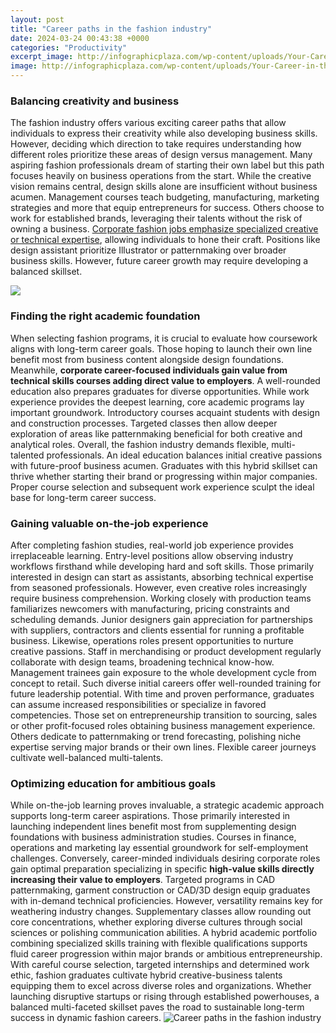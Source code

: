 ```yaml
---
layout: post
title: "Career paths in the fashion industry"
date: 2024-03-24 00:43:38 +0000
categories: "Productivity"
excerpt_image: http://infographicplaza.com/wp-content/uploads/Your-Career-in-the-Fashion-Industry-infographic.jpg
image: http://infographicplaza.com/wp-content/uploads/Your-Career-in-the-Fashion-Industry-infographic.jpg
---
```


### Balancing creativity and business
The fashion industry offers various exciting career paths that allow individuals to express their creativity while also developing business skills. However, deciding which direction to take requires understanding how different roles prioritize these areas of design versus management. 
Many aspiring fashion professionals dream of starting their own label but this path focuses heavily on business operations from the start. While the creative vision remains central, design skills alone are insufficient without business acumen. Management courses teach budgeting, manufacturing, marketing strategies and more that equip entrepreneurs for success. 
Others choose to work for established brands, leveraging their talents without the risk of owning a business. [Corporate fashion jobs emphasize specialized creative or technical expertise](https://store.fi.io.vn/chihuahua-xmas-light-gift-for-chihuahua-lover-dog-lover-gift-idea4424-t-shirt), allowing individuals to hone their craft. Positions like design assistant prioritize Illustrator or patternmaking over broader business skills. However, future career growth may require developing a balanced skillset.

![](https://i.pinimg.com/originals/2d/2b/aa/2d2baaeb201477a859a2dfd91a2be806.jpg)
### Finding the right academic foundation
When selecting fashion programs, it is crucial to evaluate how coursework aligns with long-term career goals. Those hoping to launch their own line benefit most from business content alongside design foundations. Meanwhile, **corporate career-focused individuals gain value from technical skills courses adding direct value to employers**. 
A well-rounded education also prepares graduates for diverse opportunities. While work experience provides the deepest learning, core academic programs lay important groundwork. Introductory courses acquaint students with design and construction processes. Targeted classes then allow deeper exploration of areas like patternmaking beneficial for both creative and analytical roles. 
Overall, the fashion industry demands flexible, multi-talented professionals. An ideal education balances initial creative passions with future-proof business acumen. Graduates with this hybrid skillset can thrive whether starting their brand or progressing within major companies. Proper course selection and subsequent work experience sculpt the ideal base for long-term career success.
### Gaining valuable on-the-job experience  
After completing fashion studies, real-world job experience provides irreplaceable learning. Entry-level positions allow observing industry workflows firsthand while developing hard and soft skills. Those primarily interested in design can start as assistants, absorbing technical expertise from seasoned professionals. 
However, even creative roles increasingly require business comprehension. Working closely with production teams familiarizes newcomers with manufacturing, pricing constraints and scheduling demands. Junior designers gain appreciation for partnerships with suppliers, contractors and clients essential for running a profitable business. 
Likewise, operations roles present opportunities to nurture creative passions. Staff in merchandising or product development regularly collaborate with design teams, broadening technical know-how. Management trainees gain exposure to the whole development cycle from concept to retail. Such diverse initial careers offer well-rounded training for future leadership potential.
With time and proven performance, graduates can assume increased responsibilities or specialize in favored competencies. Those set on entrepreneurship transition to sourcing, sales or other profit-focused roles obtaining business management experience. Others dedicate to patternmaking or trend forecasting, polishing niche expertise serving major brands or their own lines. Flexible career journeys cultivate well-balanced multi-talents.
### Optimizing education for ambitious goals  
While on-the-job learning proves invaluable, a strategic academic approach supports long-term career aspirations. Those primarily interested in launching independent lines benefit most from supplementing design foundations with business administration studies. Courses in finance, operations and marketing lay essential groundwork for self-employment challenges. 
Conversely, career-minded individuals desiring corporate roles gain optimal preparation specializing in specific **high-value skills directly increasing their value to employers**. Targeted programs in CAD patternmaking, garment construction or CAD/3D design equip graduates with in-demand technical proficiencies. 
However, versatility remains key for weathering industry changes. Supplementary classes allow rounding out core concentrations, whether exploring diverse cultures through social sciences or polishing communication abilities. A hybrid academic portfolio combining specialized skills training with flexible qualifications supports fluid career progression within major brands or ambitious entrepreneurship. 
With careful course selection, targeted internships and determined work ethic, fashion graduates cultivate hybrid creative-business talents equipping them to excel across diverse roles and organizations. Whether launching disruptive startups or rising through established powerhouses, a balanced multi-faceted skillset paves the road to sustainable long-term success in dynamic fashion careers.
![Career paths in the fashion industry](http://infographicplaza.com/wp-content/uploads/Your-Career-in-the-Fashion-Industry-infographic.jpg)